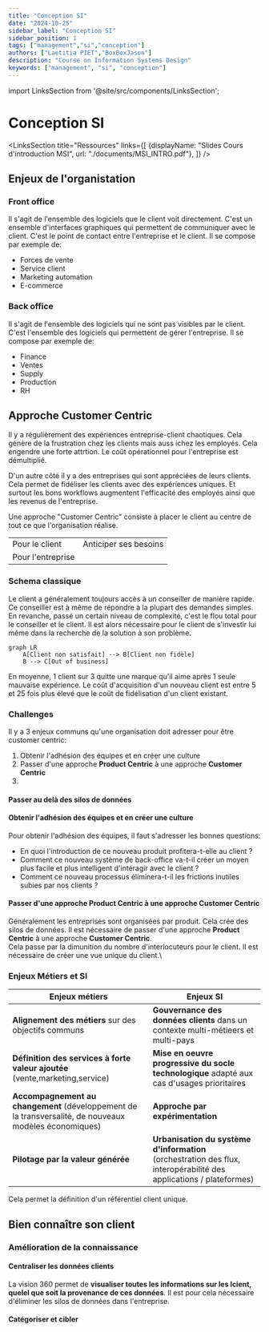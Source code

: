 ```yaml
---
title: "Conception SI"
date: "2024-10-25"
sidebar_label: "Conception SI"
sidebar_position: 1
tags: ["management","si","conception"]
authors: ["Laetitia PIET","BoxBoxJason"]
description: "Course on Information Systems Design"
keywords: ["management", "si", "conception"]
---
```


import LinksSection from '@site/src/components/LinksSection';

# Conception SI

<LinksSection
    title="Ressources"
    links={[
      {displayName: "Slides Cours d'introduction MSI", url: "./documents/MSI_INTRO.pdf"},
      ]}
/>

## Enjeux de l'organistation

### Front office
Il s'agit de l'ensemble des logiciels que le client voit directement. C'est un ensemble d'interfaces graphiques qui permettent de communiquer avec le client. C'est le point de contact entre l'entreprise et le client.
Il se compose par exemple de:
- Forces de vente
- Service client
- Marketing automation
- E-commerce

### Back office
Il s'agit de l'ensemble des logiciels qui ne sont pas visibles par le client. C'est l'ensemble des logiciels qui permettent de gérer l'entreprise. Il se compose par exemple de:
- Finance
- Ventes
- Supply
- Production
- RH

## Approche Customer Centric
Il y a régulièrement des expériences entreprise-client chaotiques. Cela génère de la frustration chez les clients mais auss ichez les employés. Cela engendre une forte attrtion. Le coût opérationnel pour l'entreprise est démultiplié.

D'un autre côté il y a des entreprises qui sont appréciées de leurs clients. Cela permet de fidéliser les clients avec des expériences uniques. Et surtout les bons workflows augmentent l'efficacité des employés ainsi que les revenus de l'entreprise.

Une approche "Customer Centric" consiste à placer le client au centre de tout ce que l'organisation réalise.

|||
|---|---|
|Pour le client|Anticiper ses besoins|
|Pour l'entreprise|

### Schema classique
Le client a généralement toujours accès à un conseiller de manière rapide. Ce conseiller est à même de répondre à la plupart des demandes simples. En revanche, passé un certain niveau de complexité, c'est le flou total pour le conseiller et le client. Il est alors nécessaire pour le client de s'investir lui même dans la recherche de la solution à son problème.

```mermaid
graph LR
    A[Client non satisfait] --> B[Client non fidèle]
    B --> C[Out of business]
```

En moyenne, 1 client sur 3 quitte une marque qu'il aime après 1 seule mauvaise expérience.
Le coût d'acquisition d'un nouveau client est entre 5 et 25 fois plus élevé que le coût de fidélisation d'un client existant.

### Challenges
Il y a 3 enjeux communs qu'une organisation doit adresser pour être customer centric:
1. Obtenir l'adhésion des équipes et en créer une culture
2. Passer d'une approche **Product Centric** à une approche **Customer Centric**
3.

#### Passer au delà des silos de données

#### Obtenir l'adhésion des équipes et en créer une culture
Pour obtenir l'adhésion des équipes, il faut s'adresser les bonnes questions:
- En quoi l'introduction de ce nouveau produit profitera-t-elle au client ?
- Comment ce nouveau système de back-office va-t-il créer un moyen plus facile et plus intelligent d'intéragir avec le client ?
- Comment ce nouveau processus éliminera-t-il les frictions inutiles subies par nos clients ?

#### Passer d'une approche **Product Centric** à une approche **Customer Centric**
Généralement les entreprises sont organisées par produit. Cela crée des silos de données. Il est nécessaire de passer d'une approche **Product Centric** à une approche **Customer Centric**.\
Cela passe par la dimunition du nombre d'interlocuteurs pour le client. Il est nécessaire de créer une vue unique du client.\

### Enjeux Métiers et SI

|Enjeux métiers|Enjeux SI|
|---|---|
|**Alignement des métiers** sur des objectifs communs|**Gouvernance des données clients** dans un contexte multi-métieers et multi-pays|
|**Définition des services à forte valeur ajoutée** (vente,marketing,service)|**Mise en oeuvre progressive du socle technologique** adapté aux cas d'usages prioritaires|
|**Accompagnement au changement** (développement de la transversalité, de nouveaux modèles économiques)|**Approche par expérimentation**|
|**Pilotage par la valeur générée**|**Urbanisation du système d'information** (orchestration des flux, interopérabilité des applications / plateformes)|

Cela permet la définition d'un référentiel client unique.

## Bien connaître son client

###  Amélioration de la connaissance

#### Centraliser les données clients
La vision 360 permet de **visualiser toutes les informations sur les lcient, quelel que soit la provenance de ces données**. Il est pour cela nécessaire d'éliminer les silos de données dans l'entreprise.

#### Catégoriser et cibler
